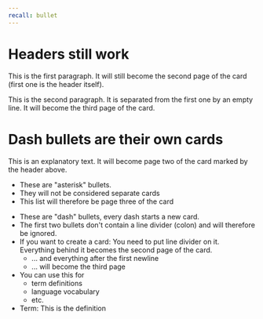 ```yaml
---
recall: bullet
---
```


# Headers still work

This is the first paragraph. It will still become the second page of the card
(first one is the header itself).

This is the second paragraph. It is separated from the first one by an empty line.
It will become the third page of the card.

# Dash bullets are their own cards

This is an explanatory text. It will become page two of the card marked by the header above.

* These are "asterisk" bullets.
* They will not be considered separate cards
* This list will therefore be page three of the card

- These are "dash" bullets, every dash starts a new card.
- The first two bullets don't contain a line divider (colon) and will therefore be ignored.
- If you want to create a card: You need to put line divider on it. Everything behind it becomes the second page of the card.
  - ... and everything after the first newline
  - ... will become the third page
- You can use this for
  - term definitions
  - language vocabulary
  - etc.
- Term: This is the definition